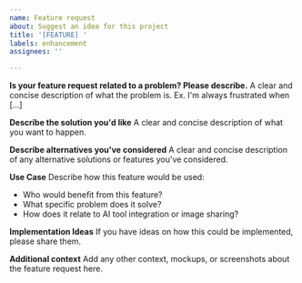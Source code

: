 ```yaml
---
name: Feature request
about: Suggest an idea for this project
title: '[FEATURE] '
labels: enhancement
assignees: ''

---
```


**Is your feature request related to a problem? Please describe.**
A clear and concise description of what the problem is. Ex. I'm always frustrated when [...]

**Describe the solution you'd like**
A clear and concise description of what you want to happen.

**Describe alternatives you've considered**
A clear and concise description of any alternative solutions or features you've considered.

**Use Case**
Describe how this feature would be used:
- Who would benefit from this feature?
- What specific problem does it solve?
- How does it relate to AI tool integration or image sharing?

**Implementation Ideas**
If you have ideas on how this could be implemented, please share them.

**Additional context**
Add any other context, mockups, or screenshots about the feature request here.